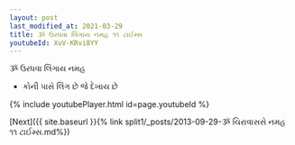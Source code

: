 ```yaml
---
layout: post
last_modified_at: 2021-03-29
title: ૐ ઉરધવા લિંગાય નમહ ૧૧ ટાઈમ્સ
youtubeId: XvV-KRvi8YY
---
```

 
 
 ૐ ઉરધવા લિંગાય નમહ  
 
 -  કોની પાસે લિંગ છે જે દેખાય છે 
 
  
 
  
 
 
 
 
 
 


{% include youtubePlayer.html id=page.youtubeId %}
 
[Next]({{ site.baseurl }}{% link  split1/_posts/2013-09-29-ૐ ચિરાવાસસે નમહ ૧૧ ટાઈમ્સ.md%})
 
